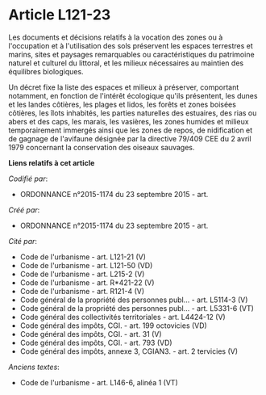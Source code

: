 # Article L121-23

Les documents et décisions relatifs à la vocation des zones ou à l'occupation et à l'utilisation des sols préservent les
espaces terrestres et marins, sites et paysages remarquables ou caractéristiques du patrimoine naturel et culturel du
littoral, et les milieux nécessaires au maintien des équilibres biologiques.

Un décret fixe la liste des espaces et milieux à préserver, comportant notamment, en fonction de l'intérêt écologique qu'ils
présentent, les dunes et les landes côtières, les plages et lidos, les forêts et zones boisées côtières, les îlots inhabités,
les parties naturelles des estuaires, des rias ou abers et des caps, les marais, les vasières, les zones humides et milieux
temporairement immergés ainsi que les zones de repos, de nidification et de gagnage de l'avifaune désignée par la directive
79/409 CEE du 2 avril 1979 concernant la conservation des oiseaux sauvages.

**Liens relatifs à cet article**

_Codifié par_:

  - ORDONNANCE n°2015-1174 du 23 septembre 2015 - art.

_Créé par_:

  - ORDONNANCE n°2015-1174 du 23 septembre 2015 - art.

_Cité par_:

  - Code de l'urbanisme - art. L121-21 (V)
  - Code de l'urbanisme - art. L121-50 (VD)
  - Code de l'urbanisme - art. L215-2 (V)
  - Code de l'urbanisme - art. R*421-22 (V)
  - Code de l'urbanisme - art. R121-4 (V)
  - Code général de la propriété des personnes publ... - art. L5114-3 (V)
  - Code général de la propriété des personnes publ... - art. L5331-6 (VT)
  - Code général des collectivités territoriales - art. L4424-12 (V)
  - Code général des impôts, CGI. - art. 199 octovicies (VD)
  - Code général des impôts, CGI. - art. 31 (V)
  - Code général des impôts, CGI. - art. 793 (VD)
  - Code général des impôts, annexe 3, CGIAN3. - art. 2 tervicies (V)

_Anciens textes_:

  - Code de l'urbanisme - art. L146-6, alinéa 1 (VT)

